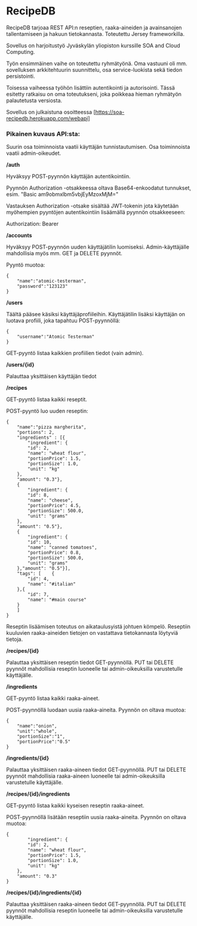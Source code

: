 # RecipeDB

RecipeDB tarjoaa REST API:n reseptien, raaka-aineiden ja avainsanojen tallentamiseen ja hakuun tietokannasta. Toteutettu Jersey frameworkilla.

Sovellus on harjoitustyö Jyväskylän yliopiston kurssille SOA and Cloud Computing.

Työn ensimmäinen vaihe on toteutettu ryhmätyönä. Oma vastuuni oli mm. sovelluksen arkkitehtuurin suunnittelu, osa service-luokista sekä tiedon persistointi.

Toisessa vaiheessa työhön lisättiin autentikointi ja autorisointi. Tässä esitetty ratkaisu on oma toteutukseni, joka poikkeaa hieman ryhmätyön palautetusta versiosta.

Sovellus on julkaistuna osoitteessa [https://soa-recipedb.herokuapp.com/webapi]

### Pikainen kuvaus API:sta:

Suurin osa toiminnoista vaatii käyttäjän tunnistautumisen. Osa toiminnoista vaatii admin-oikeudet.

**/auth**

Hyväksyy POST-pyynnön käyttäjän autentikointiin.

Pyynnön Authorization -otsakkeessa oltava Base64-enkoodatut tunnukset, esim. "Basic am9obmxlbm5vbjEyMzoxMjM="

Vastauksen Authorization -otsake sisältää JWT-tokenin jota käytetään myöhempien pyyntöjen autentikointiin lisäämällä pyynnön otsakkeeseen:

Authorization: Bearer <token here>

**/accounts**

Hyväksyy POST-pyynnön uuden käyttäjätilin luomiseksi. Admin-käyttäjälle mahdollisia myös mm. GET ja DELETE pyynnöt.

Pyyntö muotoa:
```
{
    "name":"atomic-testerman",
    "password":"123123"
}
```
**/users**

Täältä pääsee käsiksi käyttäjäprofiileihin. Käyttäjätilin lisäksi käyttäjän on luotava profiili, joka tapahtuu POST-pyynnöllä:
```
{
    "username":"Atomic Testerman"
}
```
GET-pyyntö listaa kaikkien profiilien tiedot (vain admin).

**/users/{id}**

Palauttaa yksittäisen käyttäjän tiedot

**/recipes**

GET-pyyntö listaa kaikki reseptit.

POST-pyyntö luo uuden reseptin:
```
{
    "name":"pizza margherita",
    "portions": 2,
    "ingredients" : [{
        "ingredient": {
        "id": 2,
        "name": "wheat flour",
        "portionPrice": 1.5,
        "portionSize": 1.0,
        "unit": "kg"
    },
    "amount": "0.3"},
    {
        "ingredient": {
        "id": 8,
        "name": "cheese",
        "portionPrice": 4.5,
        "portionSize": 500.0,
        "unit": "grams"
    },
    "amount": "0.5"},
    {
        "ingredient": {
        "id": 10,
        "name": "canned tomatoes",
        "portionPrice": 0.8,
        "portionSize": 500.0,
        "unit": "grams"
    },"amount": "0.5"}],
    "tags": [    {
        "id": 4,
        "name": "#italian"
    },{
        "id": 7,
        "name": "#main course"
    }
    ]
}
```

Reseptin lisäämisen toteutus on aikataulusyistä johtuen kömpelö. Reseptiin kuuluvien raaka-aineiden tietojen on vastattava tietokannasta löytyviä tietoja.

**/recipes/{id}**

Palauttaa yksittäisen reseptin tiedot GET-pyynnöllä. PUT tai DELETE pyynnöt mahdollisia reseptin luoneelle tai admin-oikeuksilla varustetulle käyttäjälle.

**/ingredients**

GET-pyyntö listaa kaikki raaka-aineet.

POST-pyynnöllä luodaan uusia raaka-aineita. Pyynnön on oltava muotoa:
```
{
    "name":"onion",
    "unit":"whole",
    "portionSize":"1",
    "portionPrice":"0.5"
}
```

**/ingredients/{id}**

Palauttaa yksittäisen raaka-aineen tiedot GET-pyynnöllä. PUT tai DELETE pyynnöt mahdollisia raaka-aineen luoneelle tai admin-oikeuksilla varustetulle käyttäjälle.

**/recipes/{id}/ingredients**

GET-pyyntö listaa kaikki kyseisen reseptin raaka-aineet.

POST-pyynnöllä lisätään reseptiin uusia raaka-aineita. Pyynnön on oltava muotoa:

```
{
        "ingredient": {
        "id": 2,
        "name": "wheat flour",
        "portionPrice": 1.5,
        "portionSize": 1.0,
        "unit": "kg"
    },
    "amount": "0.3"
}
```    
**/recipes/{id}/ingredients/{id}**

Palauttaa yksittäisen raaka-aineen tiedot GET-pyynnöllä. PUT tai DELETE pyynnöt mahdollisia reseptin luoneelle tai admin-oikeuksilla varustetulle käyttäjälle.
